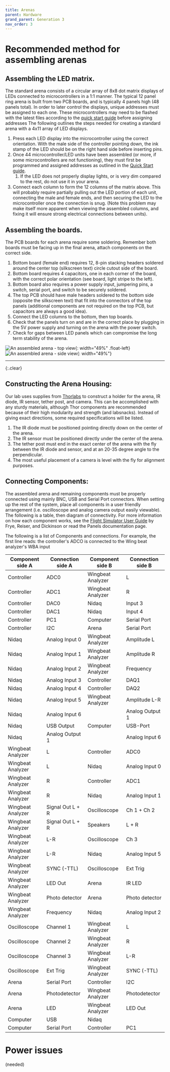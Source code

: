 ```yaml
---
title: Arenas
parent: Hardware
grand_parent: Generation 3
nav_order: 3
---
```


# Recommended method for assembling arenas

## Assembling the LED matrix.

The standard arena consists of a circular array of 8x8 dot matrix displays of LEDs connected to microcontrollers in a 1:1 manner. The typical 12 panel ring arena is built from two PCB boards, and is typically 4 panels high (48 panels total). In order to later control the displays, unique addresses must be assigned to each one. These microcontrollers may need to be flashed with the latest files according to the [quick start guide](../../Software/docs/quick-start.md) before assigning addresses The following outlines the steps needed for creating a standard arena with a 4x11 array of LED displays.

1. Press each LED display into the microcontroller using the correct orientation. With the male side of the controller pointing down, the ink stamp of the LED should be on the right hand side before inserting pins.
1. Once 44 microcontroller/LED units have been assembled (or more, if some microcontrollers are not functioning), they must first be programmed and assigned addresses as outlined in the [Quick Start guide](../../Software/docs/quick-start.md).
    1. If the LED does not properly display lights, or is very dim compared to the rest, do not use it in your arena.
1. Connect each column to form the 12 columns of the matrix above. This will probably require partially pulling out the LED portion of each unit, connecting the male and female ends, and then securing the LED to the microcontroller once the connection is snug. (Note this problem may make itself more apparent when viewing the assembled columns, and fixing it will ensure strong electrical connections between units).

## Assembling the boards.

The PCB boards for each arena require some soldering. Remember both boards must be facing up in the final arena, attach components on the correct side.

1. Bottom board (female end) requires 12, 8-pin stacking headers soldered around the center top (silkscreen text) circle cutout  side of the board.
1. Bottom board requires 4 capacitors, one in each corner of the board, with the correct polar orientation (see board, light stripe to the left).
1. Bottom board also requires a power supply input, jumpering pins, a switch, serial port, and switch to be securely soldered.
1. The top PCB should have male headers soldered to the bottom side (opposite the silkscreen text) that fit into the connectors of the top panels (additional components are not required on the top PCB, but capacitors are always a good idea). 
1. Connect the LED columns to the bottom, then top boards.
1. Check that the panels turn on and are in the correct place by plugging in the 5V power supply and turning on the arena with the power switch.
1. Check for gaps between LED panels which can compromise the long term stability of the arena.

![An assembled arena - top view](../resources/arena_top1.jpg){: width="49%" .float-left}
![An assembled arena - side view](../resources/arena_side1.jpg){: width="49%"}

---
{:.clear}

## Constructing the Arena Housing:

Our lab uses supplies from [Thorlabs](http://www.thorlabs.com/) to construct a holder for the arena, IR diode, IR sensor, tether post, and camera. This can be accomplished with any sturdy materials, although Thor components are recommended because of their high modularity and strength (and labsnacks). Instead of giving exact directions, some required specifications will be listed.

1. The IR diode must be positioned pointing directly down on the center of the arena.
1. The IR sensor must be positioned directly under the center of the arena.
1. The tether post must end in the exact center of the arena with the fly between the IR diode and sensor, and at an 20-35 degree angle to the perpendicular.
1. The most useful placement of a camera is level with the fly for alignment purposes. 

## Connecting Components:

The assembled arena and remaining components must be properly connected using mainly BNC, USB and Serial Port connectors. When setting up the rest of the system, place all components in a user friendly arrangement (i.e. oscilloscope and analog camera output easily viewable). The following is a table, then diagram of connectivity. For more information on how each component works, see the [Flight Simulator User Guide](../../Software/docs/g2-user-guide.md)  by Frye, Reiser, and Dickinson or read the Panels documentation page.

The following is a list of Components and connections. For example, the first line reads: the controller's ADCO is connected to the Wing beat analyzer's WBA input

| Component side A | Connection side A | Component side B  | Connection side B |
| ---------------- | ----------------- | ----------------- | ----------------- |
| Controller       | ADC0              | Wingbeat Analyzer | L                 |
| Controller       | ADC1              | Wingbeat Analyzer | R                 |
| Controller       | DAC0              | Nidaq             | Input 3           |
| Controller       | DAC1              | Nidaq             | Input 4           |
| Controller       | PC1               | Computer          | Serial Port       |
| Controller       | I2C               | Arena             | Serial Port       |
| Nidaq            | Analog Input 0    | Wingbeat Analyzer | Amplitude L       |
| Nidaq            | Analog Input 1    | Wingbeat Analyzer | Amplitude R       |
| Nidaq            | Analog Input 2    | Wingbeat Analyzer | Frequency         |
| Nidaq            | Analog Input 3    | Controller        | DAQ1              |
| Nidaq            | Analog Input 4    | Controller        | DAQ2              |
| Nidaq            | Analog Input 5    | Wingbeat Analyzer | Amplitude L-R     |
| Nidaq            | Analog Input 6    |                   | Analog Output 1   |
| Nidaq            | USB Output        | Computer          | USB-Port          |
| Nidaq            | Analog Output 1   |                   | Analog Input 6    |
| Wingbeat Analyzer| L                 | Controller        | ADC0              |
| Wingbeat Analyzer| L                 | Nidaq             | Analog Input 0    |
| Wingbeat Analyzer| R                 | Controller        | ADC1              |
| Wingbeat Analyzer| R                 | Nidaq             | Analog Input 1    |
| Wingbeat Analyzer| Signal Out L + R  | Oscilloscope      | Ch 1 + Ch 2       |
| Wingbeat Analyzer| Signal Out L + R  | Speakers          | L + R             |
| Wingbeat Analyzer| L-R               | Oscilloscope      | Ch 3              |
| Wingbeat Analyzer| L-R               | Nidaq             | Analog Input 5    |
| Wingbeat Analyzer| SYNC (-TTL)       | Oscilloscope      | Ext Trig          |
| Wingbeat Analyzer| LED Out           | Arena             | IR LED            |
| Wingbeat Analyzer| Photo detector    | Arena             | Photo detector    |
| Wingbeat Analyzer| Frequency         | Nidaq             | Analog Input 2    |
| Oscilloscope     | Channel 1         | Wingbeat Analyzer | L                 |
| Oscilloscope     | Channel 2         | Wingbeat Analyzer | R                 |
| Oscilloscope     | Channel 3         | Wingbeat Analyzer | L-R               |
| Oscilloscope     | Ext Trig          | Wingbeat Analyzer | SYNC (-TTL)       |
| Arena            | Serial Port       | Controller        | I2C               |
| Arena            | Photodetector     | Wingbeat Analyzer | Photodetector     |
| Arena            | LED               | Wingbeat Analyzer | LED Out           |
| Computer         | USB               | Nidaq             |                   |
| Computer         | Serial Port       | Controller        | PC1               |

# Power issues

(needed)
